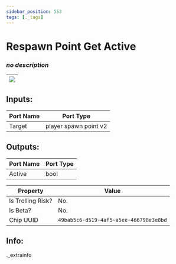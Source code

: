```yaml
---
sidebar_position: 553
tags: [._tags]
---
```


# Respawn Point Get Active


### *no description*

| ![](https://images-ext-2.discordapp.net/external/MPmIaQzlEPmgGWlgi-WxBBXt0Bjv_zWPkg1y1f_sy3s/https/www.recroomcircuits.com/image/circuit/absolute-value?width=206&height=108) |
|-----|

## Inputs:
| Port Name | Port Type |
|-----------|-----------|
| Target | player spawn point v2 |

## Outputs:
| Port Name | Port Type |
|-----------|-----------|
| Active | bool | 

| Property  | Value |
|-------------------|-----------|
| Is Trolling Risk? | No. |
| Is Beta? | No. |
| Chip UUID | `49bab5c6-d519-4af5-a5ee-466798e3e8bd` |

## Info:
._extrainfo